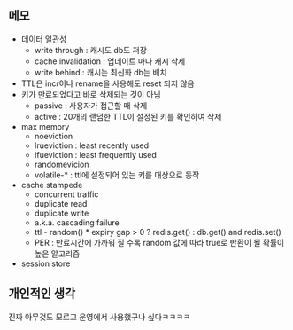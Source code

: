 ## 메모
- 데이터 일관성
    - write through : 캐시도 db도 저장
    - cache invalidation : 업데이트 마다 캐시 삭제
    - write behind : 캐시는 최신화 db는 배치
- TTL은 incr이나 rename을 사용해도 reset 되지 않음
- 키가 만료되었다고 바로 삭제되는 것이 아님
    - passive : 사용자가 접근할 때 삭제
    - active : 20개의 랜덤한 TTL이 설정된 키를 확인하여 삭제
- max memory
    - noeviction
    - lrueviction : least recently used
    - lfueviction : least frequently used
    - randomevicion
    - volatile-* : ttl에 설정되어 있는 키를 대상으로 동작
- cache stampede
    - concurrent traffic
    - duplicate read
    - duplicate write
    - a.k.a. cascading failure
    - ttl - random() * expiry gap > 0 ? redis.get() : db.get() and redis.set()
    - PER : 만료시간에 가까워 질 수록 random 값에 따라 true로 반환이 될 확률이 높은 알고리즘
- session store

## 개인적인 생각
진짜 아무것도 모르고 운영에서 사용했구나 싶다ㅋㅋㅋㅋ
